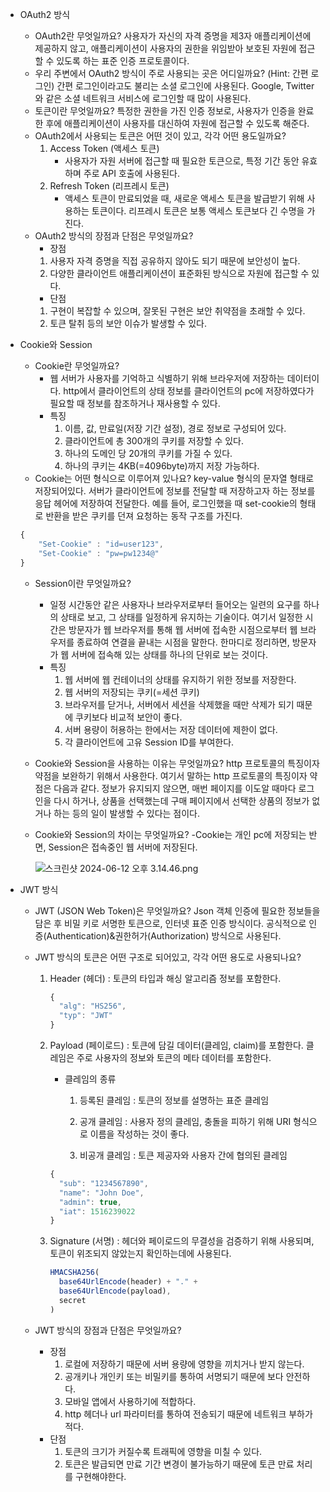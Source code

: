 - OAuth2 방식
    - OAuth2란 무엇일까요? 
     사용자가 자신의 자격 증명을 제3자 애플리케이션에 제공하지 않고, 애플리케이션이 사용자의 권한을 위임받아 보호된 자원에 접근할 수 있도록 하는 표준 인증 프로토콜이다.
    - 우리 주변에서 OAuth2 방식이 주로 사용되는 곳은 어디일까요? (Hint: 간편 로그인)
      간편 로그인이라고도 불리는 소셜 로그인에 사용된다. Google, Twitter 와 같은 소셜 네트워크 서비스에 로그인할 때 많이 사용된다.
    - 토큰이란 무엇일까요?
     특정한 권한을 가진 인증 정보로, 사용자가 인증을 완료한 후에 애플리케이션이 사용자를 대신하여 자원에 접근할 수 있도록 해준다.
    - OAuth2에서 사용되는 토큰은 어떤 것이 있고, 각각 어떤 용도일까요?
        1. Access Token (액세스 토큰)
            - 사용자가 자원 서버에 접근할 때 필요한 토큰으로, 특정 기간 동안 유효하며 주로 API 호출에 사용된다.
        2. Refresh Token (리프레시 토큰)
            - 액세스 토큰이 만료되었을 때, 새로운 액세스 토큰을 발급받기 위해 사용하는 토큰이다. 리프레시 토큰은 보통 액세스 토큰보다 긴 수명을 가진다.
    - OAuth2 방식의 장점과 단점은 무엇일까요?
        - 장점
        1. 사용자 자격 증명을 직접 공유하지 않아도 되기 때문에 보안성이 높다.
        2. 다양한 클라이언트 애플리케이션이 표준화된 방식으로 자원에 접근할 수 있다.
        - 단점 
        1. 구현이 복잡할 수 있으며, 잘못된 구현은 보안 취약점을 초래할 수 있다.
        2. 토큰 탈취 등의 보안 이슈가 발생할 수 있다.
- Cookie와 Session
    - Cookie란 무엇일까요?
        - 웹 서버가 사용자를 기억하고 식별하기 위해 브라우저에 저장하는 데이터이다. 
        http에서 클라이언트의 상태 정보를 클라이언트의 pc에 저장하였다가 필요할 때 정보를 참조하거나 재사용할 수 있다.
        - 특징
            1. 이름, 값, 만료일(저장 기간 설정), 경로 정보로 구성되어 있다.
            2. 클라이언트에 총 300개의 쿠키를 저장할 수 있다.
            3. 하나의 도메인 당 20개의 쿠키를 가질 수 있다.
            4. 하나의 쿠키는 4KB(=4096byte)까지 저장 가능하다.
    - Cookie는 어떤 형식으로 이루어져 있나요?
     key-value 형식의 문자열 형태로 저장되어있다.
    서버가 클라이언트에 정보를 전달할 때 저장하고자 하는 정보를 응답 헤어에 저장하여 전달한다. 
    예를 들어, 로그인했을 때 set-cookie의 형태로 반환을 받은 쿠키를 던져 요청하는 동작 구조를 가진다.
    
    ```jsx
    { 
    	"Set-Cookie" : "id=user123",
    	"Set-Cookie" : "pw=pw1234@"
    }
    ```
    
    - Session이란 무엇일까요?
        - 일정 시간동안 같은 사용자나 브라우저로부터 들어오는 일련의 요구를 하나의 상태로 보고, 그 상태를 일정하게 유지하는 기술이다. 여기서 일정한 시간은 방문자가 웹 브라우저를 통해 웹 서버에 접속한 시점으로부터 웹 브라우저를 종료하여 연결을 끝내는 시점을 말한다.
        한마디로 정리하면, 방문자가 웹 서버에 접속해 있는 상태를 하나의 단위로 보는 것이다.
        - 특징
            1. 웹 서버에 웹 컨테이너의 상태를 유지하기 위한 정보를 저장한다.
            2. 웹 서버의 저장되는 쿠키(=세션 쿠키)
            3. 브라우저를 닫거나, 서버에서 세션을 삭제했을 때만 삭제가 되기 때문에 쿠키보다 비교적 보안이 좋다.
            4. 서버 용량이 허용하는 한에서는 저장 데이터에 제한이 없다.
            5. 각 클라이언트에 고유 Session ID를 부여한다.
    - Cookie와 Session을 사용하는 이유는 무엇일까요?
     http 프로토콜의 특징이자 약점을 보완하기 위해서 사용한다. 
    여기서 말하는 http 프로토콜의 특징이자 약점은 다음과 같다. 정보가 유지되지 않으면, 매번 페이지를 이도알 때마다 로그인을 다시 하거나, 상품을 선택했는데 구매 페이지에서 선택한 상품의 정보가 없거나 하는 등의 일이 발생할 수 있다는 점이다.
    - Cookie와 Session의 차이는 무엇일까요?
    -Cookie는 개인 pc에 저장되는 반면, Session은 접속중인 웹 서버에 저장된다.
        
        ![스크린샷 2024-06-12 오후 3.14.46.png](https://prod-files-secure.s3.us-west-2.amazonaws.com/0b1ef4ac-e496-4580-b38b-d022f9ca73e5/5559af47-a15d-4848-ae7c-ff2040227a3b/%E1%84%89%E1%85%B3%E1%84%8F%E1%85%B3%E1%84%85%E1%85%B5%E1%86%AB%E1%84%89%E1%85%A3%E1%86%BA_2024-06-12_%E1%84%8B%E1%85%A9%E1%84%92%E1%85%AE_3.14.46.png)
        
- JWT 방식
    - JWT (JSON Web Token)은 무엇일까요?
     Json 객체 인증에 필요한 정보들을 담은 후 비밀 키로 서명한 토큰으로, 인터넷 표준 인증 방식이다. 공식적으로 인증(Authentication)&권한허가(Authorization) 방식으로 사용된다.
    - JWT 방식의 토큰은 어떤 구조로 되어있고, 각각 어떤 용도로 사용되나요?
        1. Header (헤더) : 토큰의 타입과 해싱 알고리즘 정보를 포함한다.
            
            ```jsx
            {
              "alg": "HS256",
              "typ": "JWT"
            }
            
            ```
            
        2. Payload (페이로드) : 토큰에 담길 데이터(클레임, claim)를 포함한다. 클레임은 주로 사용자의 정보와 토큰의 메타 데이터를 포함한다.
            - 클레임의 종류
                
                1) 등록된 클레임 : 토큰의 정보를 설명하는 표준 클레임
                
                2) 공개 클레임 : 사용자 정의 클레임, 충돌을 피하기 위해 URI 형식으로 이름을 작성하는 것이 좋다.
                
                3) 비공개 클레임 : 토큰 제공자와 사용자 간에 협의된 클레임
                
            
            ```jsx
            {
              "sub": "1234567890",
              "name": "John Doe",
              "admin": true,
              "iat": 1516239022
            }
            
            ```
            
        3. Signature (서명) : 헤더와 페이로드의 무결성을 검증하기 위해 사용되며, 토큰이 위조되지 않았는지 확인하는데에 사용된다. 
            
            ```jsx
            HMACSHA256(
              base64UrlEncode(header) + "." +
              base64UrlEncode(payload),
              secret
            )
            
            ```
            
    - JWT 방식의 장점과 단점은 무엇일까요?
        - 장점
            1. 로컬에 저장하기 때문에 서버 용량에 영향을 끼치거나 받지 않는다.
            2. 공개키나 개인키 또는 비밀키를 통하여 서명되기 때문에 보다 안전하다.
            3. 모바일 앱에서 사용하기에 적합하다.
            4. http 헤더나 url 파라미터를 통하여 전송되기 때문에 네트워크 부하가 적다.
        - 단점
            1. 토큰의 크기가 커질수록 트래픽에 영향을 미칠 수 있다.
            2. 토큰은 발급되면 만료 기간 변경이 불가능하기 때문에 토큰 만료 처리를 구현해야한다.
